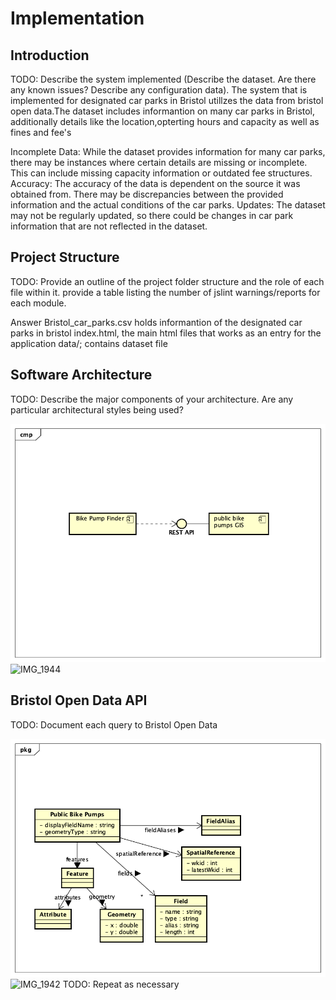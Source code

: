 # Implementation

## Introduction
TODO: Describe the system implemented (Describe the dataset. Are there any known issues? Describe any configuration data).
The system that is implemented for designated car parks in Bristol utillzes the data from bristol open data.The dataset includes informantion on many car parks in Bristol, additionally details like the location,opterting hours and capacity as well as fines and fee's 

Incomplete Data: While the dataset provides information for many car parks, there may be instances where certain details are missing or incomplete. This can include missing capacity information or outdated fee structures.
Accuracy: The accuracy of the data is dependent on the source it was obtained from. There may be discrepancies between the provided information and the actual conditions of the car parks.
Updates: The dataset may not be regularly updated, so there could be changes in car park information that are not reflected in the dataset.

## Project Structure
TODO: Provide an outline of the project folder structure and the role of each file within it.
provide a table listing the number of jslint warnings/reports for each module.

Answer
Bristol_car_parks.csv holds informantion of the designated car parks in bristol
index.html, the main html files that works as an entry for the application
data/; contains dataset file



## Software Architecture
TODO: Describe the major components of your architecture. Are any particular architectural styles being used?

![Insert your component Diagram here](images/component.png)
![IMG_1944](https://github.com/a2-fasalahmed/Designated-car-parks-/assets/148769486/d47d03c4-8898-460d-a68b-c6aece2cc728)



## Bristol Open Data API
TODO: Document each query to Bristol Open Data

![UML Class diagrams representing JSON query results](images/class1.png)
![IMG_1942](https://github.com/a2-fasalahmed/Designated-car-parks-/assets/148769486/5e556f4f-b3e6-47d5-beb6-0de4ca54af55)
TODO: Repeat as necessary
